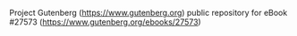Project Gutenberg (https://www.gutenberg.org) public repository for eBook #27573 (https://www.gutenberg.org/ebooks/27573)
